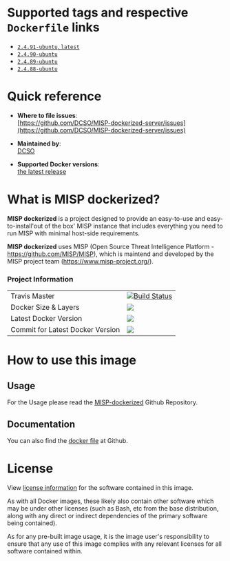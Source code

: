 # Supported tags and respective `Dockerfile` links

- [`2.4.91-ubuntu`, `latest`][4]
- [`2.4.90-ubuntu`][3]
- [`2.4.89-ubuntu`][2]
- [`2.4.88-ubuntu`][1]

[1]: https://github.com/DCSO/MISP-dockerized-server/blob/master/2.4.88-ubuntu/Dockerfile
[2]: https://github.com/DCSO/MISP-dockerized-server/blob/master/2.4.89-ubuntu/Dockerfile
[3]: https://github.com/DCSO/MISP-dockerized-server/blob/master/2.4.90-ubuntu/Dockerfile
[4]: https://github.com/DCSO/MISP-dockerized-server/blob/master/2.4.91-ubuntu/Dockerfile

# Quick reference

-	**Where to file issues**:  
	[https://github.com/DCSO/MISP-dockerized-server/issues](https://github.com/DCSO/MISP-dockerized-server/issues)

-	**Maintained by**:  
	[DCSO](https://github.com/DCSO)

-	**Supported Docker versions**:  
	[the latest release](https://github.com/docker/docker-ce/releases/latest)

# What is MISP dockerized?

**MISP dockerized** is a project designed to provide an easy-to-use and easy-to-install'out of the box' MISP instance that includes everything you need to run MISP with minimal host-side requirements. 

**MISP dockerized** uses MISP (Open Source Threat Intelligence Platform - https://github.com/MISP/MISP), which is maintend and developed by the MISP project team (https://www.misp-project.org/).

### Project Information
| | |
|-|-|
| Travis Master | [![Build Status][1]][2] |
| Docker Size & Layers | [![][4]][7]|
| Latest Docker Version | [![][5]][7]|
| Commit for Latest Docker Version | [![][6]][7]|

[1]: https://travis-ci.org/DCSO/MISP-dockerized-server.svg?branch=master
[2]: https://travis-ci.org/DCSO/MISP-dockerized-server
[3]: https://images.microbadger.com/badges/license/dcso/misp-server.svg
[4]: https://images.microbadger.com/badges/image/dcso/misp-server.svg
[5]: https://images.microbadger.com/badges/version/dcso/misp-server.svg
[6]: https://images.microbadger.com/badges/commit/dcso/misp-server.svg
[7]: https://microbadger.com/images/dcso/misp-server


# How to use this image

## Usage

For the Usage please read the [MISP-dockerized](https://github.com/DCSO/MISP-dockerized) Github Repository.


## Documentation
You can also find the [docker file](https://github.com/DCSO/MISP-dockerized-server/) at Github.

# License

View [license information](https://github.com/DCSO/MISP-dockerized-server/blob/master/LICENSE) for the software contained in this image.

As with all Docker images, these likely also contain other software which may be under other licenses (such as Bash, etc from the base distribution, along with any direct or indirect dependencies of the primary software being contained).

As for any pre-built image usage, it is the image user's responsibility to ensure that any use of this image complies with any relevant licenses for all software contained within.
